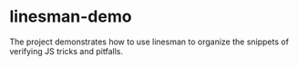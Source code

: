 # linesman-demo
The project demonstrates how to use linesman to organize the snippets of verifying JS tricks and pitfalls.
